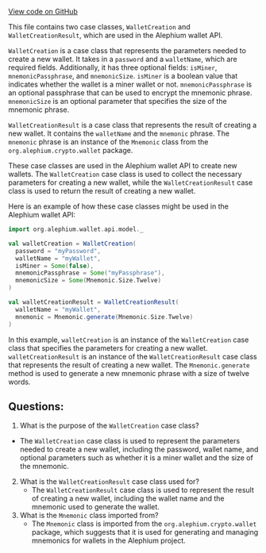 [View code on GitHub](https://github.com/alephium/alephium/blob/master/wallet/src/main/scala/org/alephium/wallet/api/model/WalletCreation.scala)

This file contains two case classes, `WalletCreation` and `WalletCreationResult`, which are used in the Alephium wallet API. 

`WalletCreation` is a case class that represents the parameters needed to create a new wallet. It takes in a `password` and a `walletName`, which are required fields. Additionally, it has three optional fields: `isMiner`, `mnemonicPassphrase`, and `mnemonicSize`. `isMiner` is a boolean value that indicates whether the wallet is a miner wallet or not. `mnemonicPassphrase` is an optional passphrase that can be used to encrypt the mnemonic phrase. `mnemonicSize` is an optional parameter that specifies the size of the mnemonic phrase. 

`WalletCreationResult` is a case class that represents the result of creating a new wallet. It contains the `walletName` and the `mnemonic` phrase. The `mnemonic` phrase is an instance of the `Mnemonic` class from the `org.alephium.crypto.wallet` package. 

These case classes are used in the Alephium wallet API to create new wallets. The `WalletCreation` case class is used to collect the necessary parameters for creating a new wallet, while the `WalletCreationResult` case class is used to return the result of creating a new wallet. 

Here is an example of how these case classes might be used in the Alephium wallet API:

```scala
import org.alephium.wallet.api.model._

val walletCreation = WalletCreation(
  password = "myPassword",
  walletName = "myWallet",
  isMiner = Some(false),
  mnemonicPassphrase = Some("myPassphrase"),
  mnemonicSize = Some(Mnemonic.Size.Twelve)
)

val walletCreationResult = WalletCreationResult(
  walletName = "myWallet",
  mnemonic = Mnemonic.generate(Mnemonic.Size.Twelve)
)
``` 

In this example, `walletCreation` is an instance of the `WalletCreation` case class that specifies the parameters for creating a new wallet. `walletCreationResult` is an instance of the `WalletCreationResult` case class that represents the result of creating a new wallet. The `Mnemonic.generate` method is used to generate a new mnemonic phrase with a size of twelve words.
## Questions: 
 1. What is the purpose of the `WalletCreation` case class?
   - The `WalletCreation` case class is used to represent the parameters needed to create a new wallet, including the password, wallet name, and optional parameters such as whether it is a miner wallet and the size of the mnemonic.
2. What is the `WalletCreationResult` case class used for?
   - The `WalletCreationResult` case class is used to represent the result of creating a new wallet, including the wallet name and the mnemonic used to generate the wallet.
3. What is the `Mnemonic` class imported from?
   - The `Mnemonic` class is imported from the `org.alephium.crypto.wallet` package, which suggests that it is used for generating and managing mnemonics for wallets in the Alephium project.